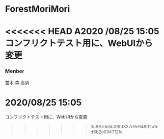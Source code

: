 # ForestMoriMori

<<<<<<< HEAD
A2020 /08/25 15:05
コンフリクトテスト用に、WebUIから変更
=======


### Menber
並木
森
高須



# 2020/08/25 15:05
コンフリクトテスト用に、WebUIから変更
>>>>>>> 3a987dd5b09fd337c9e94802a1ed6b2e094712fc
